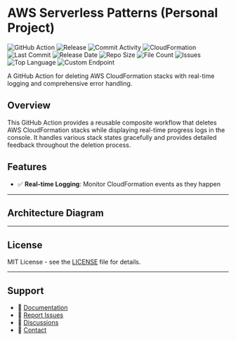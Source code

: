 # AWS Serverless Patterns (Personal Project)

![GitHub Action](https://img.shields.io/badge/GitHub-Action-blue?logo=github)&nbsp;![Release](https://github.com/subhamay-bhattacharyya/5220-serverless-patterns-cft/actions/workflows/release.yaml/badge.svg)&nbsp;![Commit Activity](https://img.shields.io/github/commit-activity/t/subhamay-bhattacharyya/5220-serverless-patterns-cft)&nbsp;![CloudFormation](https://img.shields.io/badge/AWS-CloudFormation-orange?logo=amazonaws)&nbsp;![Last Commit](https://img.shields.io/github/last-commit/subhamay-bhattacharyya/5220-serverless-patterns-cft)&nbsp;![Release Date](https://img.shields.io/github/release-date/subhamay-bhattacharyya/5220-serverless-patterns-cft)&nbsp;![Repo Size](https://img.shields.io/github/repo-size/subhamay-bhattacharyya/5220-serverless-patterns-cft)&nbsp;![File Count](https://img.shields.io/github/directory-file-count/subhamay-bhattacharyya/5220-serverless-patterns-cft)&nbsp;![Issues](https://img.shields.io/github/issues/subhamay-bhattacharyya/5220-serverless-patterns-cft)&nbsp;![Top Language](https://img.shields.io/github/languages/top/subhamay-bhattacharyya/5220-serverless-patterns-cft)&nbsp;![Custom Endpoint](https://img.shields.io/endpoint?url=https://gist.githubusercontent.com/bsubhamay/ad9a9bbbd4aa5e717405ca33a6534342/raw/5220-serverless-patterns-cft.json?)


A GitHub Action for deleting AWS CloudFormation stacks with real-time logging and comprehensive error handling.

## Overview

This GitHub Action provides a reusable composite workflow that deletes AWS CloudFormation stacks while displaying real-time progress logs in the console. It handles various stack states gracefully and provides detailed feedback throughout the deletion process.

## Features

- ✅ **Real-time Logging**: Monitor CloudFormation events as they happen

---

## Architecture Diagram


---

## License

MIT License - see the [LICENSE](LICENSE) file for details.

---

## Support

- 📖 [Documentation](https://github.com/subhamay-bhattacharyya/5220-serverless-patterns-cft/wiki)
- 🐛 [Report Issues](https://github.com/subhamay-bhattacharyya/5220-serverless-patterns-cft/issues)
- 💬 [Discussions](https://github.com/subhamay-bhattacharyya/5220-serverless-patterns-cft/discussions)
- 📧 [Contact](mailto:support@subhamay.aws@gmail.com)